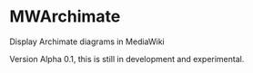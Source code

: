 # MWArchimate
Display Archimate diagrams in MediaWiki

Version Alpha 0.1, this is still in development and experimental.
